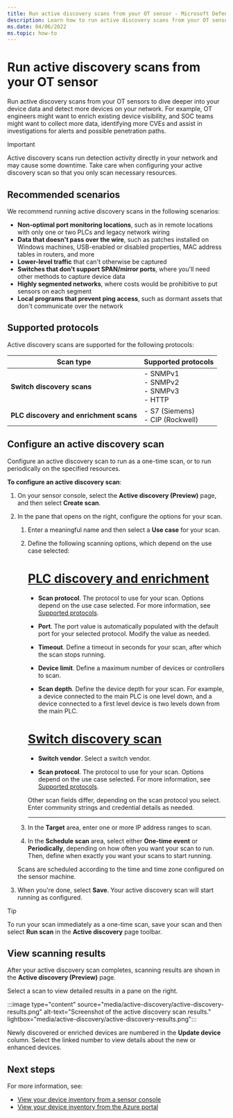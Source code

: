 ```yaml
---
title: Run active discovery scans from your OT sensor - Microsoft Defender for IoT
description: Learn how to run active discovery scans from your OT sensor interface to detect more device data and new devices in your network.
ms.date: 04/06/2022
ms.topic: how-to
---
```


# Run active discovery scans from your OT sensor

Run active discovery scans from your OT sensors to dive deeper into your device data and detect more devices on your network. For example, OT engineers might want to enrich existing device visibility, and SOC teams might want to collect more data, identifying more CVEs and assist in investigations for alerts and possible penetration paths.

> [!IMPORTANT]
> Active discovery scans run detection activity directly in your network and may cause some downtime. Take care when configuring your active discovery scan so that you only scan necessary resources.

## Recommended scenarios

We recommend running active discovery scans in the following scenarios:

- **Non-optimal port monitoring locations**, such as in remote locations with only one or two PLCs and legacy network wiring
- **Data that doesn't pass over the wire**, such as patches installed on Windows machines, USB-enabled or disabled properties, MAC address tables in routers, and more
- **Lower-level traffic** that can't otherwise be captured
- **Switches that don't support SPAN/mirror ports**, where you'll need other methods to capture device data
- **Highly segmented networks**, where costs would be prohibitive to put sensors on each segment
- **Local programs that prevent ping access**, such as dormant assets that don't communicate over the network

## Supported protocols

Active discovery scans are supported for the following protocols:

|Scan type  |Supported protocols  |
|---------|---------|
|**Switch discovery scans**     |  - SNMPv1<br>- SNMPv2<br>- SNMPv3<br>- HTTP       |
|**PLC discovery and enrichment scans**     | - S7 (Siemens) <br>- CIP (Rockwell)        |


## Configure an active discovery scan

Configure an active discovery scan to run as a one-time scan, or to run periodically on the specified resources.

**To configure an active discovery scan**:

1. On your sensor console, select the **Active discovery (Preview)** page, and then select **Create scan**.

1. In the pane that opens on the right, configure the options for your scan.

    1. Enter a meaningful name and then select a **Use case** for your scan.

    1. Define the following scanning options, which depend on the use case selected:
        # [PLC discovery and enrichment](#tab/plc)

        - **Scan protocol**.  The protocol to use for your scan. Options depend on the use case selected. For more information, see [Supported protocols](#supported-protocols).

        - **Port**. The port value is automatically populated with the default port for your selected protocol. Modify the value as needed.

        - **Timeout**.  Define a timeout in seconds for your scan, after which the scan stops running.

        - **Device limit**. Define a maximum number of devices or controllers to scan.

        - **Scan depth**.  Define the device depth for your scan. For example, a device connected to the main PLC is one level down, and a device connected to a first level device is two levels down from the main PLC.

        # [Switch discovery scan](#tab/switch)

        - **Switch vendor**. Select a switch vendor.

        - **Scan protocol**. The protocol to use for your scan. Options depend on the use case selected. For more information, see [Supported protocols](#supported-protocols).

        Other scan fields differ, depending on the scan protocol you select. Enter community strings and credential details as needed.

        ---

    1. In the **Target** area, enter one or more IP address ranges to scan.

    1. In the **Schedule scan** area, select either **One-time event** or **Periodically**, depending on how often you want your scan to run. Then, define when exactly you want your scans to start running.

    Scans are scheduled according to the time and time zone configured on the sensor machine.

1. When you're done, select **Save**. Your active discovery scan will start running as configured.

> [!TIP]
> To run your scan immediately as a one-time scan, save your scan and then select **Run scan** in the **Active discovery** page toolbar.

## View scanning results

After your active discovery scan completes, scanning results are shown in the **Active discovery (Preview)** page.

Select a scan to view detailed results in a pane on the right.

:::image type="content" source="media/active-discovery/active-discovery-results.png" alt-text="Screenshot of the active discovery scan results." lightbox="media/active-discovery/active-discovery-results.png":::

Newly discovered or enriched devices are numbered in the **Update device** column. Select the linked number to view details about the new or enhanced devices.

## Next steps

For more information, see:

- [View your device inventory from a sensor console](how-to-investigate-sensor-detections-in-a-device-inventory.md)
- [View your device inventory from the Azure portal](how-to-manage-device-inventory-for-organizations.md)